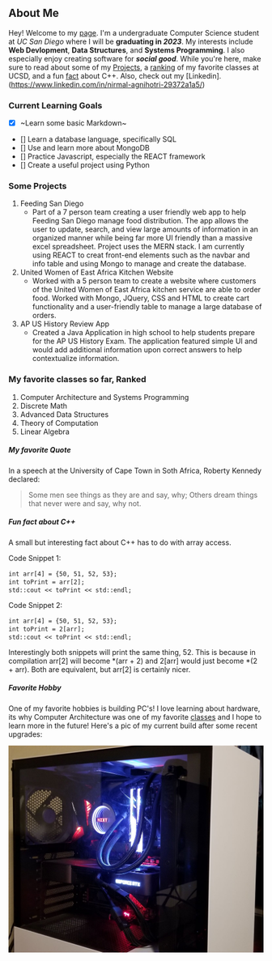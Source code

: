 ## About Me

Hey! Welcome to my [page](index.md). I'm a undergraduate Computer Science student at *UC San Diego* where I will be **graduating in _2023_**. My interests include **Web Devlopment**, **Data Structures**, and **Systems Programming**. I also especially enjoy creating software for ***social good***. While you're here, make sure to read about some of my [Projects](#some-projects), a [ranking](#my-favorite-classes-so-far-ranked) of my favorite classes at UCSD, and a fun [fact](#fun-fact-about-c++) about C++. Also, check out my [Linkedin].(https://www.linkedin.com/in/nirmal-agnihotri-29372a1a5/)

### Current Learning Goals
- [x] ~Learn some basic Markdown~
- [] Learn a database language, specifically SQL
- [] Use and learn more about MongoDB
- [] Practice Javascript, especially the REACT framework
- [] Create a useful project using Python

### Some Projects
1. Feeding San Diego
   - Part of a 7 person team creating a user friendly web app to help Feeding San Diego manage food distribution. The app allows the user to update, search, and view large amounts of information in an organized manner while being far more UI friendly than a massive excel spreadsheet. Project uses the MERN stack. I am currently using REACT to creat front-end elements such as the navbar and info table and using Mongo to manage and create the database.
2. United Women of East Africa Kitchen Website
   - Worked with a 5 person team to create a website where customers of the United Women of East Africa kitchen service are able to order food. Worked with Mongo, JQuery, CSS and HTML to create cart functionality and a user-friendly table to manage a large database of orders.
3. AP US History Review App
   - Created a Java Application in high school to help students prepare for the AP US History Exam. The application featured simple UI and would add additional information upon correct answers to help contextualize information.

### My favorite classes so far, Ranked
1. Computer Architecture and Systems Programming
2. Discrete Math
3. Advanced Data Structures
4. Theory of Computation
5. Linear Algebra


##### My favorite Quote
In a speech at the University of Cape Town in Soth Africa, Roberty Kennedy declared:

> Some men see things as they are and say, why; Others dream things that never were and say, why not.

##### Fun fact about C++
A small but interesting fact about C++ has to do with array access.

Code Snippet 1:
```
int arr[4] = {50, 51, 52, 53};
int toPrint = arr[2];
std::cout << toPrint << std::endl;
 ```
 Code Snippet 2:
 ```
 int arr[4] = {50, 51, 52, 53};
 int toPrint = 2[arr];
 std::cout << toPrint << std::endl;
 ```
 Interestingly both snippets will print the same thing, 52. This is because in compilation arr[2] will become *(arr + 2) and 2[arr] would just become *(2 + arr). Both are equivalent, but arr[2] is certainly nicer.

 ##### Favorite Hobby
 One of my favorite hobbies is building PC's! I love learning about hardware, its why Computer Architecture was one of my favorite [classes](https://github.com/NirmalAgnihotri/NirmalAgnihotri.github.io/blob/main/index.md#my-favorite-classes-so-far-ranked) and I hope to learn more in the future! Here's a pic of my current build after some recent upgrades:

 ![alt text](currentBuildMid.png)
